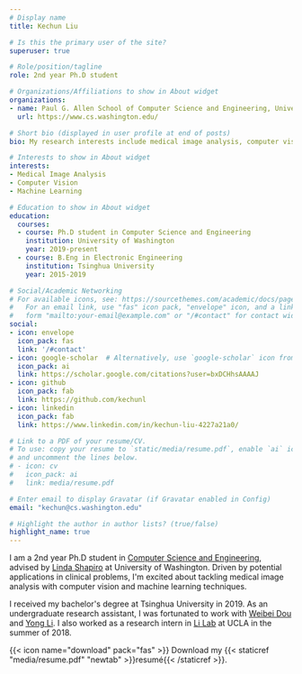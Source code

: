 ```yaml
---
# Display name
title: Kechun Liu

# Is this the primary user of the site?
superuser: true

# Role/position/tagline
role: 2nd year Ph.D student

# Organizations/Affiliations to show in About widget
organizations:
- name: Paul G. Allen School of Computer Science and Engineering, University of Washington
  url: https://www.cs.washington.edu/

# Short bio (displayed in user profile at end of posts)
bio: My research interests include medical image analysis, computer vision and machine learning.

# Interests to show in About widget
interests:
- Medical Image Analysis
- Computer Vision
- Machine Learning

# Education to show in About widget
education:
  courses:
  - course: Ph.D student in Computer Science and Engineering
    institution: University of Washington
    year: 2019-present
  - course: B.Eng in Electronic Engineering
    institution: Tsinghua University
    year: 2015-2019

# Social/Academic Networking
# For available icons, see: https://sourcethemes.com/academic/docs/page-builder/#icons
#   For an email link, use "fas" icon pack, "envelope" icon, and a link in the
#   form "mailto:your-email@example.com" or "/#contact" for contact widget.
social:
- icon: envelope
  icon_pack: fas
  link: '/#contact'
- icon: google-scholar  # Alternatively, use `google-scholar` icon from `ai` icon pack
  icon_pack: ai
  link: https://scholar.google.com/citations?user=bxDCHhsAAAAJ
- icon: github
  icon_pack: fab
  link: https://github.com/kechunl
- icon: linkedin
  icon_pack: fab
  link: https://www.linkedin.com/in/kechun-liu-4227a21a0/

# Link to a PDF of your resume/CV.
# To use: copy your resume to `static/media/resume.pdf`, enable `ai` icons in `params.toml`, 
# and uncomment the lines below.
# - icon: cv
#   icon_pack: ai
#   link: media/resume.pdf

# Enter email to display Gravatar (if Gravatar enabled in Config)
email: "kechun@cs.washington.edu"

# Highlight the author in author lists? (true/false)
highlight_name: true
---
```


I am a 2nd year Ph.D student in [Computer Science and Engineering](https://www.cs.washington.edu/), advised by [Linda Shapiro](https://homes.cs.washington.edu/~shapiro/) at University of Washington. Driven by potential applications in clinical problems, I'm excited about tackling medical image analysis with computer vision and machine learning techniques.

I received my bachelor's degree at Tsinghua University in 2019. As an undergraduate research assistant, I was fortunated to work with [Weibei Dou](http://www.ee.tsinghua.edu.cn/publish/eeen/3784/2010/20101219112256451106093/20101219112256451106093_.html) and [Yong Li](http://fi.ee.tsinghua.edu.cn/~liyong/). I also worked as a research intern in [Li Lab](https://www.cedars-sinai.org/research/labs/li.html) at UCLA in the summer of 2018.

{{< icon name="download" pack="fas" >}} Download my {{< staticref "media/resume.pdf" "newtab" >}}resumé{{< /staticref >}}.
